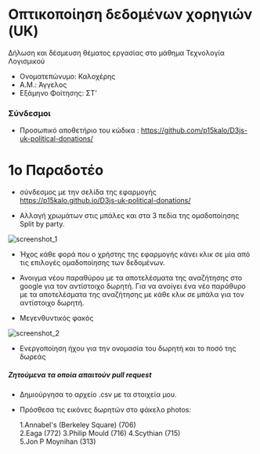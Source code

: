 # Οπτικοποίηση δεδομένων χορηγιών (UK)

Δήλωση και δέσμευση θέματος εργασίας στο μάθημα Τεχνολογία Λογισμικού

* Ονοματεπώνυμο: Καλοχέρης
* Α.Μ.: Άγγελος
* Εξάμηνο Φοίτησης: ΣΤ'

### Σύνδεσμοι
* Προσωπικό αποθετήριο του κώδικα : https://github.com/p15kalo/D3js-uk-political-donations/

# 1ο Παραδοτέο
* σύνδεσμος με την σελίδα της εφαρμογής 
https://p15kalo.github.io/D3js-uk-political-donations/

* Αλλαγή χρωμάτων στις μπάλες και στα 3 πεδία της ομαδοποίησης Split by party.

![screenshot_1](https://imgur.com/6g7BDCK)

* Ήχος κάθε φορά που ο χρήστης της εφαρμογής κάνει κλικ σε μία από τις επιλογές ομαδοποίησης των δεδομένων.


*  Άνοιγμα νέου παραθύρου με τα αποτελέσματα της αναζήτησης στο google για τον αντίστοιχο δωρητή.
   Για να ανοίγει ένα νέο παράθυρο με τα αποτελέσματα της αναζήτησης με κάθε κλικ σε μπάλα για τον αντίστοιχο δωρητή.



* Μεγενθυντικός φακός

![screenshot_2](https:// )

* Ενεργοποίηση ήχου για την ονομασία του δωρητή και το ποσό της δωρεάς 



##### Ζητούμενα τα οποία απαιτούν pull request

  * Δημιούργησα το αρχείο .csv με τα στοιχεία μου.
  * Πρόσθεσα τις εικόνες δωρητών στο φάκελο photos:
   
       1.Annabel's (Berkeley Square) (706)  
       2.Eaga (772)
       3.Philip Mould (716)
       4.Scythian (715)   
       5.Jon P Moynihan (313)
